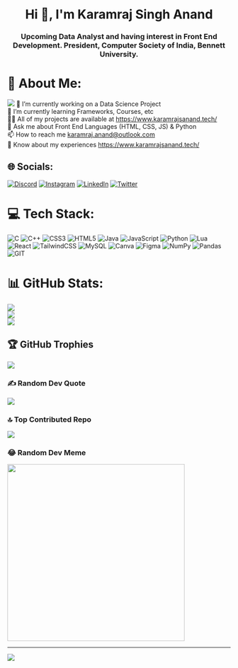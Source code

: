 <h1 align="center">Hi 👋, I'm Karamraj Singh Anand</h1>
<h3 align="center">Upcoming Data Analyst and having interest in Front End Development. President, Computer Society of India, Bennett University.</h3>

# 💫 About Me:
[![](https://visitcount.itsvg.in/api?id=karamraj&icon=0&color=0)](https://visitcount.itsvg.in)
🔭 I’m currently working on a Data Science Project<br>🌱 I’m currently learning Frameworks, Courses, etc<br>👨‍💻 All of my projects are available at https://www.karamrajsanand.tech/<br>💬 Ask me about Front End Languages (HTML, CSS, JS) & Python<br>📫 How to reach me karamraj.anand@outlook.com<br>📄 Know about my experiences https://www.karamrajsanand.tech/


## 🌐 Socials:
[![Discord](https://img.shields.io/badge/Discord-%237289DA.svg?logo=discord&logoColor=white)](https://discord.gg/GKeYpgT3) [![Instagram](https://img.shields.io/badge/Instagram-%23E4405F.svg?logo=Instagram&logoColor=white)](https://instagram.com/justtanand) [![LinkedIn](https://img.shields.io/badge/LinkedIn-%230077B5.svg?logo=linkedin&logoColor=white)](https://linkedin.com/in/karamraj-singh-anand) [![Twitter](https://img.shields.io/badge/Twitter-%231DA1F2.svg?logo=Twitter&logoColor=white)](https://twitter.com/SinghKaramraj) 

# 💻 Tech Stack:
![C](https://img.shields.io/badge/c-%2300599C.svg?style=for-the-badge&logo=c&logoColor=white) ![C++](https://img.shields.io/badge/c++-%2300599C.svg?style=for-the-badge&logo=c%2B%2B&logoColor=white) ![CSS3](https://img.shields.io/badge/css3-%231572B6.svg?style=for-the-badge&logo=css3&logoColor=white) ![HTML5](https://img.shields.io/badge/html5-%23E34F26.svg?style=for-the-badge&logo=html5&logoColor=white) ![Java](https://img.shields.io/badge/java-%23ED8B00.svg?style=for-the-badge&logo=java&logoColor=white) ![JavaScript](https://img.shields.io/badge/javascript-%23323330.svg?style=for-the-badge&logo=javascript&logoColor=%23F7DF1E) ![Python](https://img.shields.io/badge/python-3670A0?style=for-the-badge&logo=python&logoColor=ffdd54) ![Lua](https://img.shields.io/badge/lua-%232C2D72.svg?style=for-the-badge&logo=lua&logoColor=white) ![React](https://img.shields.io/badge/react-%2320232a.svg?style=for-the-badge&logo=react&logoColor=%2361DAFB) ![TailwindCSS](https://img.shields.io/badge/tailwindcss-%2338B2AC.svg?style=for-the-badge&logo=tailwind-css&logoColor=white) ![MySQL](https://img.shields.io/badge/mysql-%2300f.svg?style=for-the-badge&logo=mysql&logoColor=white) ![Canva](https://img.shields.io/badge/Canva-%2300C4CC.svg?style=for-the-badge&logo=Canva&logoColor=white) 	![Figma](https://img.shields.io/badge/figma-%23F24E1E.svg?style=for-the-badge&logo=figma&logoColor=white) ![NumPy](https://img.shields.io/badge/numpy-%23013243.svg?style=for-the-badge&logo=numpy&logoColor=white) ![Pandas](https://img.shields.io/badge/pandas-%23150458.svg?style=for-the-badge&logo=pandas&logoColor=white) ![GIT](https://img.shields.io/badge/Git-fc6d26?style=for-the-badge&logo=git&logoColor=white)
# 📊 GitHub Stats:
![](https://github-readme-stats.vercel.app/api?username=karamraj&theme=highcontrast&hide_border=false&include_all_commits=true&count_private=true)<br/>
![](https://github-readme-streak-stats.herokuapp.com/?user=karamraj&theme=highcontrast&hide_border=false)<br/>
![](https://github-readme-stats.vercel.app/api/top-langs/?username=karamraj&theme=highcontrast&hide_border=false&include_all_commits=true&count_private=true&layout=compact)

## 🏆 GitHub Trophies
![](https://github-profile-trophy.vercel.app/?username=karamraj&theme=chalk&no-frame=false&no-bg=true&margin-w=4)

### ✍️ Random Dev Quote
![](https://quotes-github-readme.vercel.app/api?type=horizontal&theme=dark)

### 🔝 Top Contributed Repo
![](https://github-contributor-stats.vercel.app/api?username=karamraj&limit=5&theme=dark&combine_all_yearly_contributions=true)

### 😂 Random Dev Meme
<img src='https://randommeme-five.vercel.app/' style="height: 400px;"/>

---
[![](https://visitcount.itsvg.in/api?id=karamraj&icon=0&color=0)](https://visitcount.itsvg.in)
